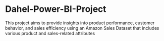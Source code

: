 # Dahel-Power-BI-Project
This project aims to provide insights into product performance, customer behavior, and sales efficiency using an Amazon Sales Dataset that includes various product and sales-related attributes

